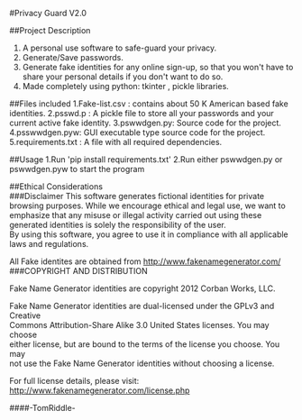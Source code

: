 #Privacy Guard V2.0

##Project Description
1. A personal use software to safe-guard your privacy.
2. Generate/Save passwords.
3. Generate fake identities for any online sign-up, so that you won't have to share your personal details if you don't want to do so.
4. Made completely using python: tkinter , pickle libraries.

##Files included
1.Fake-list.csv : contains about 50 K American based fake identities.
2.psswd.p : A pickle file to store all your passwords and your current active fake identity.
3.pswwdgen.py: Source code for the project.
4.psswwdgen.pyw: GUI executable type source code for the project.
5.requirements.txt : A file with all required dependencies.

##Usage
1.Run 'pip install requirements.txt'
2.Run either pswwdgen.py or pswwdgen.pyw to start the program

##Ethical Considerations  
###Disclaimer  This software generates fictional identities for private browsing purposes. 
  While we encourage ethical and legal use, we want to emphasize that any misuse or illegal activity carried out using these generated identities is solely the responsibility of the user.  
By using this software, you agree to use it in compliance with all applicable laws and regulations.  
  
All Fake identites are obtained from http://www.fakenamegenerator.com/
  ###COPYRIGHT AND DISTRIBUTION  
  
Fake Name Generator identities are copyright 2012 Corban Works, LLC.  
  
Fake Name Generator identities are dual-licensed under the GPLv3 and Creative  
Commons Attribution-Share Alike 3.0 United States licenses. You may choose  
either license, but are bound to the terms of the license you choose. You may  
not use the Fake Name Generator identities without choosing a license.  
  
For full license details, please visit:  
http://www.fakenamegenerator.com/license.php
  
####-TomRiddle-